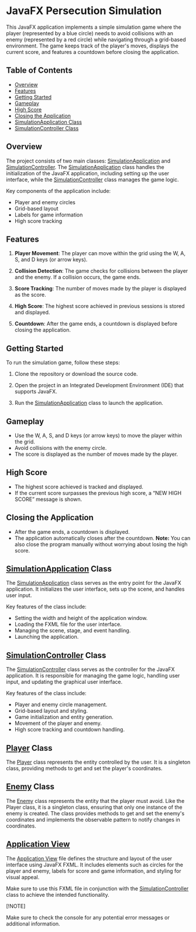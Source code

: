 # JavaFX Persecution Simulation

This JavaFX application implements a simple simulation game where the player (represented by a blue circle) needs to avoid collisions with an enemy (represented by a red circle) while navigating through a grid-based environment. The game keeps track of the player's moves, displays the current score, and features a countdown before closing the application.

## Table of Contents

- [Overview](#overview)
- [Features](#features)
- [Getting Started](#getting-started)
- [Gameplay](#gameplay)
- [High Score](#high-score)
- [Closing the Application](#closing-the-application)
- [SimulationApplication Class](#simulationapplication-class)
- [SimulationController Class](#simulationcontroller-class)

## Overview

The project consists of two main classes: [SimulationApplication](src/main/java/org/example/simulacionpersecucion/SimulationApplication.java) and [SimulationController](src/main/java/org/example/simulacionpersecucion/SimulationController.java). The [SimulationApplication](src/main/java/org/example/simulacionpersecucion/SimulationApplication.java) class handles the initialization of the JavaFX application, including setting up the user interface, while the [SimulationController](src/main/java/org/example/simulacionpersecucion/SimulationController.java) class manages the game logic.

Key components of the application include:
- Player and enemy circles
- Grid-based layout
- Labels for game information
- High score tracking

## Features

1. **Player Movement**: The player can move within the grid using the W, A, S, and D keys (or arrow keys).

2. **Collision Detection**: The game checks for collisions between the player and the enemy. If a collision occurs, the game ends.

3. **Score Tracking**: The number of moves made by the player is displayed as the score.

4. **High Score**: The highest score achieved in previous sessions is stored and displayed.

5. **Countdown**: After the game ends, a countdown is displayed before closing the application.

## Getting Started

To run the simulation game, follow these steps:

1. Clone the repository or download the source code.

2. Open the project in an Integrated Development Environment (IDE) that supports JavaFX.

3. Run the [SimulationApplication](src/main/java/org/example/simulacionpersecucion/SimulationApplication.java) class to launch the application.

## Gameplay

- Use the W, A, S, and D keys (or arrow keys) to move the player within the grid.
- Avoid collisions with the enemy circle.
- The score is displayed as the number of moves made by the player.

## High Score

- The highest score achieved is tracked and displayed.
- If the current score surpasses the previous high score, a “NEW HIGH SCORE” message is shown.

## Closing the Application

- After the game ends, a countdown is displayed.
- The application automatically closes after the countdown.
**Note:** You can also close the program manually without worrying about losing the high score.

## [SimulationApplication](src/main/java/org/example/simulacionpersecucion/SimulationApplication.java) Class

The [SimulationApplication](src/main/java/org/example/simulacionpersecucion/SimulationApplication.java) class serves as the entry point for the JavaFX application. It initializes the user interface, sets up the scene, and handles user input.

Key features of the class include:
- Setting the width and height of the application window.
- Loading the FXML file for the user interface.
- Managing the scene, stage, and event handling.
- Launching the application.

## [SimulationController](src/main/java/org/example/simulacionpersecucion/SimulationController.java) Class

The [SimulationController](src/main/java/org/example/simulacionpersecucion/SimulationController.java) class serves as the controller for the JavaFX application. It is responsible for managing the game logic, handling user input, and updating the graphical user interface.

Key features of the class include:
- Player and enemy circle management.
- Grid-based layout and styling.
- Game initialization and entity generation.
- Movement of the player and enemy.
- High score tracking and countdown handling.

## [Player](src/main/java/org/example/simulacionpersecucion/Player.java) Class
The [Player](src/main/java/org/example/simulacionpersecucion/Player.java) class represents the entity controlled by the user.
It is a singleton class, providing methods to get and set the player's coordinates.

## [Enemy](src/main/java/org/example/simulacionpersecucion/Enemy.java) Class
The [Enemy](src/main/java/org/example/simulacionpersecucion/Enemy.java) class represents the entity that the player must avoid.
Like the Player class, it is a singleton class, ensuring that only one instance of the enemy is created.
The class provides methods to get and set the enemy's coordinates and implements the observable pattern to notify changes in coordinates.

## [Application View](src/main/resources/org/example/simulacionpersecucion/application_view.fxml)

The [Application View](src/main/resources/org/example/simulacionpersecucion/application_view.fxml) file defines the structure and layout of the user interface using JavaFX FXML. It includes elements such as circles for the player and enemy, labels for score and game information, and styling for visual appeal.

Make sure to use this FXML file in conjunction with the [SimulationController](src/main/java/org/example/simulacionpersecucion/SimulationController.java) class to achieve the intended functionality.

[!NOTE]

Make sure to check the console for any potential error messages or additional information.